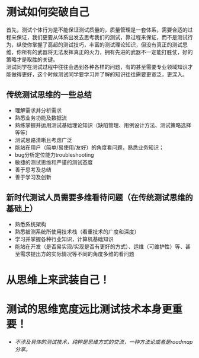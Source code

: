 # 测试如何突破自己

首先，测试个体行为是不能保证测试质量的，质量管理是一套体系，需要合适的过程来保证，我们更要从体系出发去思考我们的测试，靠过程来保证，而不是测试行为，纵使你掌握了高超的测试技巧，丰富的测试理论知识，但没有真正的测试思维，你所有的武器将无法发挥真正的火力，拥有先进的武器不一定能打胜仗，好的策略才是取胜的关键。  
测试同学在测试过程中往往会遇到各种各样的问题，有的甚至需要专业领域知识才能做得更好，这个时候测试同学要学习并了解的知识往往需要更宽泛，更深入。

## 传统测试思维的一些总结
* 理解需求并分析需求
* 熟悉业务功能及数据流
* 熟练掌握并运用测试基础理论知识（缺陷管理、用例设计方法、测试策略选择等等）
* 测试思路清晰且考虑广泛
* 能站在用户（简单/易使用/友好）的角度看问题，熟悉业务知识；
* bug分析定位能力troubleshooting
* 敏捷的测试思维和严谨的测试态度
* 善于思考及总结
* 善于学习及创新

## 新时代测试人员需要多维看待问题（在传统测试思维的基础上）
* 熟悉系统架构
* 熟悉被测系统所使用技术栈（看重技术的广度和深度）
* 学习并掌握各种行业知识，计算机基础知识
* 能站在开发（是否易实现/实现是否有更好的方式）、运维（可维护性）等、甚至需求提出方的实际情况等不同的角度多维的看问题

# 从思维上来武装自己！
# 测试的思维宽度远比测试技术本身更重要！

* _不涉及具体的测试技术，纯粹是思维方式的交流，一种方法论或者是roadmap分享。_


